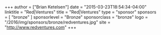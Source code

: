 +++
author = ["Brian Ketelsen"]
date = "2015-03-23T18:54:34-04:00"
linktitle = "Red|Ventures"
title = "Red|Ventures"
type = "sponsor"
sponsors = [ "bronze" ] 
sponsorlevel = "Bronze"
sponsorclass = "bronze"
logo = "/2016/img/sponsors/bronze/redventures.jpg"
site = "http://www.redventures.com"
+++
